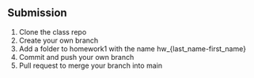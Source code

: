 ## Submission

1. Clone the class repo
2. Create your own branch
3. Add a folder to homework1 with the name hw_{last_name-first_name}
4. Commit and push your own branch
5. Pull request to merge your branch into main

